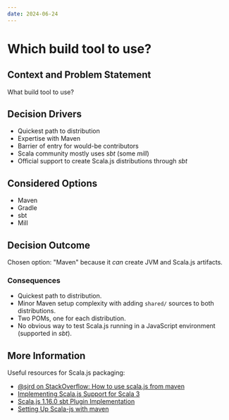 ```yaml
---
date: 2024-06-24
---
```

# Which build tool to use?
## Context and Problem Statement
What build tool to use?

## Decision Drivers
* Quickest path to distribution
* Expertise with Maven
* Barrier of entry for would-be contributors
* Scala community mostly uses _sbt_ (some _mill_)
* Official support to create Scala.js distributions through _sbt_

## Considered Options
* Maven
* Gradle
* sbt
* Mill

## Decision Outcome
Chosen option: "Maven" because it _can_ create JVM and Scala.js artifacts. 

### Consequences
* Quickest path to distribution.
* Minor Maven setup complexity with adding `shared/` sources to both distributions.
* Two POMs, one for each distribution.
* No obvious way to test Scala.js running in a JavaScript environment (supported in _sbt_).

## More Information

Useful resources for Scala.js packaging:
* [@sjrd on StackOverflow: How to use scala.js from maven](https://stackoverflow.com/a/26524749/4814697)
* [Implementing Scala.js Support for Scala 3](https://www.scala-lang.org/2020/11/03/scalajs-for-scala-3.html)
* [Scala.js 1.16.0 sbt Plugin Implementation](https://github.com/scala-js/scala-js/blob/v1.16.0/sbt-plugin/src/main/scala/org/scalajs/sbtplugin/ScalaJSPluginInternal.scala#L788)
* [Setting Up Scala-js with maven](https://nitinnizhawan.com/javascript/scala/scala-js/maven/2016/01/01/setting-up-scala-js-with-maven)
